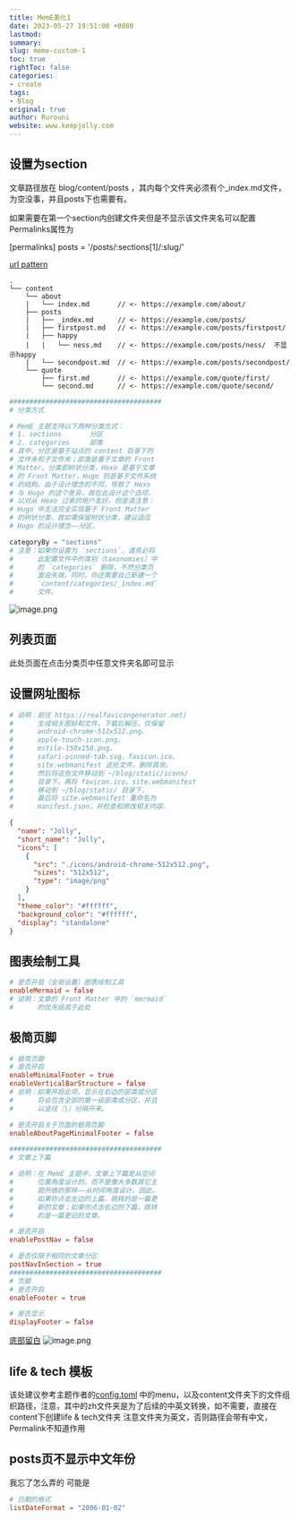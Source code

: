 ```yaml
---
title: MemE美化1
date: 2023-05-27 19:51:00 +0800
lastmod: 
summary: 
slug: meme-custom-1
toc: true
rightToc: false
categories: 
- create
tags: 
- Blog
original: true
author: Rurouni
website: www.keepjolly.com
---
```

## 设置为section
文章路径放在 blog/content/posts ，其内每个文件夹必须有个_index.md文件，为空没事，并且posts下也需要有。

如果需要在第一个section内创建文件夹但是不显示该文件夹名可以配置Permalinks属性为

[permalinks]
    posts = '/posts/:sections[1]/:slug/'

[url pattern](https://gohugo.io/content-management/urls/#permalinks)

```
.
└── content
    └── about
    |   └── index.md       // <- https://example.com/about/
    ├── posts
    |   ├── _index.md      // <- https://example.com/posts/
    |   ├── firstpost.md   // <- https://example.com/posts/firstpost/
    |   ├── happy
    |   |   └── ness.md    // <- https://example.com/posts/ness/  不显示happy
    |   └── secondpost.md  // <- https://example.com/posts/secondpost/
    └── quote
        ├── first.md       // <- https://example.com/quote/first/
        └── second.md      // <- https://example.com/quote/second/
```

```python
######################################
# 分类方式

# MemE 主题支持以下两种分类方式：
# 1. sections       分区
# 2. categories     部类
# 其中，分区是基于站点的 content 目录下的
# 文件夹和子文件夹；部类是基于文章的 Front
# Matter。分类即树状分类，Hexo 是基于文章
# 的 Front Matter，Hugo 则是基于文件系统
# 的结构。由于设计理念的不同，导致了 Hexo
# 与 Hugo 的这个差异，故在此设计这个选项，
# 以对从 Hexo 过来的用户友好。但是请注意：
# Hugo 中无法完全实现基于 Front Matter
# 的树状分类，故如需保留树状分类，建议适应
# Hugo 的设计理念——分区。

categoryBy = "sections"
# 注意：如果你设置为 `sections`，请务必将
#      此配置文件中的类别（taxonomies）中
#      的 `categories` 删除，不然分类页
#      面会失效。同时，你还需要自己新建一个
#      `content/categories/_index.md`
#      文件。
```
![image.png](https://halo-1310118673.cos.ap-singapore.myqcloud.com/halo/blog/2023/05/20230527195030.png?imageMogr2/format/webp%7C?watermark/3/type/3/text/a2VlcGpvbGx5)
## 列表页面
此处页面在点击分类页中任意文件夹名即可显示
## 设置网址图标
```toml
# 说明：前往 https://realfavicongenerator.net/
#      生成相关图标和文件，下载后解压，仅保留
#      android-chrome-512x512.png、
#      apple-touch-icon.png、
#      mstile-150x150.png、
#      safari-pinned-tab.svg、favicon.ico、
#      site.webmanifest 这些文件，删除其余。
#      然后将这些文件移动到 ~/blog/static/icons/
#      目录下，再将 favicon.ico、site.webmanifest
#      移动到 ~/blog/static/ 目录下，
#      最后将 site.webmanifest 重命名为
#      manifest.json，并检查和修改相关内容。
```
```json
{
  "name": "Jolly",
  "short_name": "Jolly",
  "icons": [
    {
      "src": "./icons/android-chrome-512x512.png",
      "sizes": "512x512",
      "type": "image/png"
    }
  ],
  "theme_color": "#ffffff",
  "background_color": "#ffffff",
  "display": "standalone"
}

```
## 图表绘制工具
```toml
# 是否开启（全局设置）图表绘制工具
enableMermaid = false
# 说明：文章的 Front Matter 中的 `mermaid`
#      的优先级高于此处
```
## 极简页脚
```toml
# 极简页脚
# 是否开启
enableMinimalFooter = true
enableVerticalBarStructure = false
# 说明：如果开启此项，显示在右边的部类或分区
#      将会包含全部的第一级部类或分区，并且
#      以竖线（|）分隔开来。

# 是否开启关于页面的极简页脚
enableAboutPageMinimalFooter = false

######################################
# 文章上下篇

# 说明：在 MemE 主题中，文章上下篇是从空间
#      位置角度设计的，而不是像大多数其它主
#      题所做的那样——从时间角度设计。因此，
#      如果你点击左边的上篇，跳转的是一篇更
#      新的文章；如果你点击右边的下篇，跳转
#      的是一篇更旧的文章。

# 是否开启
enablePostNav = false

# 是否仅限于相同的文章分区
postNavInSection = true
######################################
# 页脚
# 是否开启
enableFooter = true

# 是否显示
displayFooter = false
```
[底部留白](https://github.com/reuixiy/hugo-theme-meme/issues/357)
![image.png](https://halo-1310118673.cos.ap-singapore.myqcloud.com/halo/blog/2023/05/20230527195030-1.png?imageMogr2/format/webp%7C?watermark/3/type/3/text/a2VlcGpvbGx5)
## life & tech 模板
该处建议参考主题作者的[config.toml](https://github.com/reuixiy/io-oi.me/blob/master/config.toml#L232) 中的menu，以及content文件夹下的文件组织路径，注意，其中的zh文件夹是为了后续的中英文转换，如不需要，直接在content下创建life & tech文件夹
注意文件夹为英文，否则路径会带有中文，Permalink不知道作用
## posts页不显示中文年份
我忘了怎么弄的
可能是
```toml
# 日期的格式
listDateFormat = "2006-01-02"
```
